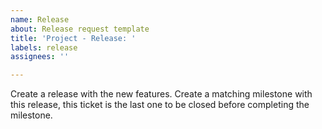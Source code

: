 ```yaml
---
name: Release
about: Release request template
title: 'Project - Release: '
labels: release
assignees: ''

---
```


Create a release with the new features. Create a matching milestone with this release, this ticket is the last one to be closed before completing the milestone.
